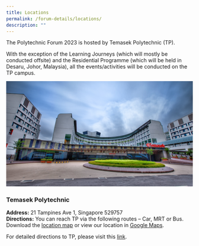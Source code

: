 ```yaml
---
title: Locations
permalink: /forum-details/locations/
description: ""
---
```

The Polytechnic Forum 2023 is hosted by Temasek Polytechnic (TP).

With the exception of the Learning Journeys (which will mostly be conducted offsite) and the Residential Programme (which will be held in Desaru, Johor, Malaysia), all the events/activities will be conducted on the TP campus.

![](/images/PF%202023/Forum%20Details/Locations/forum%20locations.png)

### <b>Temasek Polytechnic</b><br>
<b>Address:</b> 21 Tampines Ave 1, Singapore 529757  
<b>Directions:</b> You can reach TP via the following routes – Car, MRT or Bus. Download the&nbsp;[location map](https://www.tp.edu.sg/content/dam/tp-web/files/about-tp/contact-us/location_map.pdf)&nbsp;or view our location in&nbsp;[Google Maps](https://www.google.com/maps?ll=1.345185,103.931812&amp;z=16&amp;t=m&amp;hl=en-GB&amp;gl=SG&amp;mapclient=embed&amp;cid=10084371634971779734).

For detailed directions to TP, please visit this [link](https://www.tp.edu.sg/about-tp/getting-to-tp.html).